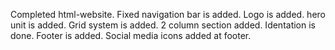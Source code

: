 Completed html-website.
Fixed navigation bar is added.
Logo is added.
hero unit is added.
Grid system is added.
2 column section added.
Identation is done.
Footer is added.
Social media icons added at footer.
